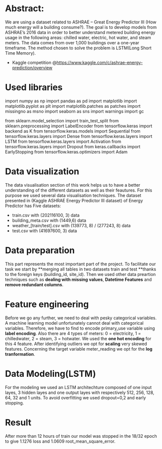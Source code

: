  # Abstract:
We are using a dataset related to ASHRAE – Great Energy Predictor III (How much energy will a building consume?). The goal is to develop models from ASHRAE’s 2016 data in order to better understand metered building energy usage in the following areas: chilled water, electric, hot water, and steam meters. The data comes from over 1,000 buildings over a one-year timeframe. The method chosen to solve the problem is LSTM(Long Short Time Memory).

- Kaggle competition @https://www.kaggle.com/c/ashrae-energy-prediction/overview

# Used libraries
import numpy as np
import pandas as pd
import matplotlib
import matplotlib.pyplot as plt
import matplotlib.patches as patches
import missingno as msno
import seaborn as sns
import warnings
import gc

from sklearn.model_selection import train_test_split
from sklearn.preprocessing import LabelEncoder
from tensorflow.keras import backend as K
from tensorflow.keras.models import Sequential
from tensorflow.keras.layers import Dense
from tensorflow.keras.layers import LSTM
from tensorflow.keras.layers import Activation
from tensorflow.keras.layers import Dropout
from keras.callbacks import EarlyStopping
from tensorflow.keras.optimizers import Adam
# Data visualization
The data visualisation section of this work helps us to have a better understanding of the different datasets as well as their feautures. For this purpose we used several data visualisation techniques.
The dataset presented in (Kaggle ASHRAE Energy Predictor III dataset) of Energy Predictor has Five datasets:
*  train.csv with (202116100, 3) data
* building_meta.csv with (1449,6) data
* weather_[train/test].csv with (139773, 8) / (277243, 8) data
* test.csv with (41697600, 3) data

# Data preparation
This part represents the most important part of the project.
To facilitate our task we start by **merging all tables in two datasets train and test **thanks to the foreign keys (building_id, site_id).
Then we used other data preartion techniques such as **dealing with missing values**, **Datetime Features** and **remove redundant columns**.
# Feature engineering
Before we go any further, we need to deal with pesky categorical variables. A machine learning model unfortunately cannot deal with categorical variables.
Therefore, we have to find to encode primary_use variable using **label encoding**.
Also there are 4 types of meters: 0 = electricity, 1 = chilledwater, 2 = steam, 3 = hotwater. We used the **one hot encoding** for this 4 feature.
After identifying outliers we opt for **scaling** very skewed features.
Concerning the target variable meter_reading we opt for the **log tranformation**.

# Data Modeling(LSTM)
For the modeling we used an LSTM architechture composed of one input layes, 3 hidden layes and one output layes with respectively 512, 256, 128, 64, 32 and 1 units. To avoid overfitting we used dropout=0,2 and early stopping.
# Result
After more than 12 hours of train our model was stopped in the 18/32 epoch to give 1.1276 loss and 1.0609 root_mean_square_error.







   